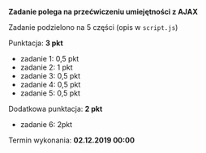 **Zadanie polega na przećwiczeniu umiejętności z AJAX**

Zadanie podzielono na 5 części (opis w `script.js`)
 
Punktacja: **3 pkt**
* zadanie 1: 0,5 pkt
* zadanie 2: 1 pkt
* zadanie 3: 0,5 pkt
* zadanie 4: 0,5 pkt
* zadanie 5: 0,5 pkt

Dodatkowa punktacja: **2 pkt**
* zadanie 6: 2pkt

Termin wykonania: **02.12.2019 00:00**

